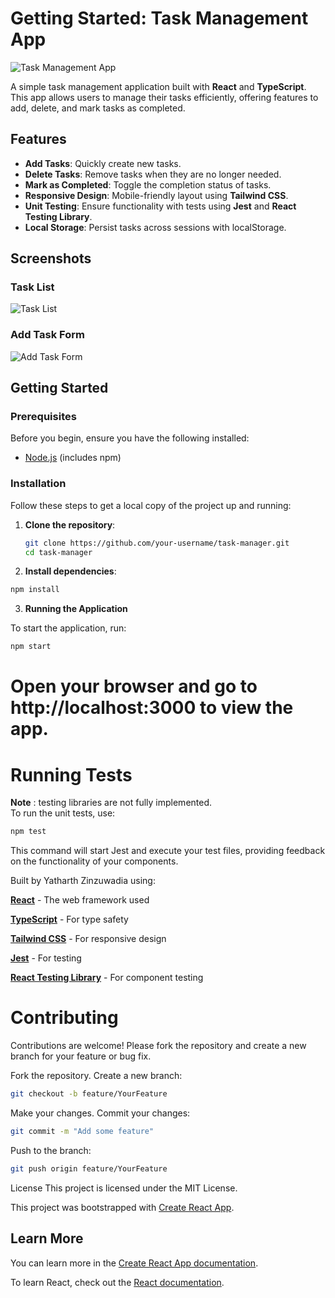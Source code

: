 # Getting Started: Task Management App

![Task Management App](![image](https://github.com/user-attachments/assets/019e38e5-51ac-485c-a9b1-3a256a43f071)
)

A simple task management application built with **React** and **TypeScript**. This app allows users to manage their tasks efficiently, offering features to add, delete, and mark tasks as completed.

## Features

- **Add Tasks**: Quickly create new tasks.
- **Delete Tasks**: Remove tasks when they are no longer needed.
- **Mark as Completed**: Toggle the completion status of tasks.
- **Responsive Design**: Mobile-friendly layout using **Tailwind CSS**.
- **Unit Testing**: Ensure functionality with tests using **Jest** and **React Testing Library**.
- **Local Storage**: Persist tasks across sessions with localStorage.

## Screenshots

### Task List
![Task List](![image](https://github.com/user-attachments/assets/f5bfb4cf-ad91-433b-80b9-80bbf2a52195)
) 

### Add Task Form
![Add Task Form](![image](https://github.com/user-attachments/assets/9a5edfdd-f0ef-45fa-b56d-292df4e8a1ac)
) 

## Getting Started

### Prerequisites

Before you begin, ensure you have the following installed:

- [Node.js](https://nodejs.org/) (includes npm)

### Installation

Follow these steps to get a local copy of the project up and running:

1. **Clone the repository**:
   ```bash
   git clone https://github.com/your-username/task-manager.git
   cd task-manager

2. **Install dependencies**:
```bash
npm install
```

3. **Running the Application**

To start the application, run:

```bash
npm start
```

# Open your browser and go to http://localhost:3000 to view the app.

# Running Tests
**Note** : testing libraries are not fully implemented.  
To run the unit tests, use:

```bash
npm test
```


This command will start Jest and execute your test files, providing feedback on the functionality of your components.

Built by Yatharth Zinzuwadia using:

**[React](https://react.dev/)** - The web framework used

**[TypeScript](https://www.typescriptlang.org/)** - For type safety

**[Tailwind CSS](https://tailwindcss.com/)** - For responsive design

**[Jest](https://jestjs.io/)** - For testing

**[React Testing Library](https://testing-library.com/docs/react-testing-library/intro/)** - For component testing


# Contributing
Contributions are welcome! Please fork the repository and create a new branch for your feature or bug fix.

Fork the repository.
Create a new branch:
```bash
git checkout -b feature/YourFeature
```

Make your changes.
Commit your changes:
```bash
git commit -m "Add some feature"
```
Push to the branch:
```bash
git push origin feature/YourFeature
```
License
This project is licensed under the MIT License.

This project was bootstrapped with [Create React App](https://github.com/facebook/create-react-app).

## Learn More

You can learn more in the [Create React App documentation](https://facebook.github.io/create-react-app/docs/getting-started).

To learn React, check out the [React documentation](https://reactjs.org/).
